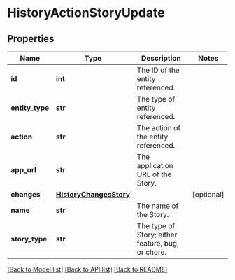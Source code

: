 # HistoryActionStoryUpdate

## Properties
Name | Type | Description | Notes
------------ | ------------- | ------------- | -------------
**id** | **int** | The ID of the entity referenced. | 
**entity_type** | **str** | The type of entity referenced. | 
**action** | **str** | The action of the entity referenced. | 
**app_url** | **str** | The application URL of the Story. | 
**changes** | [**HistoryChangesStory**](HistoryChangesStory.md) |  | [optional] 
**name** | **str** | The name of the Story. | 
**story_type** | **str** | The type of Story; either feature, bug, or chore. | 

[[Back to Model list]](../README.md#documentation-for-models) [[Back to API list]](../README.md#documentation-for-api-endpoints) [[Back to README]](../README.md)

